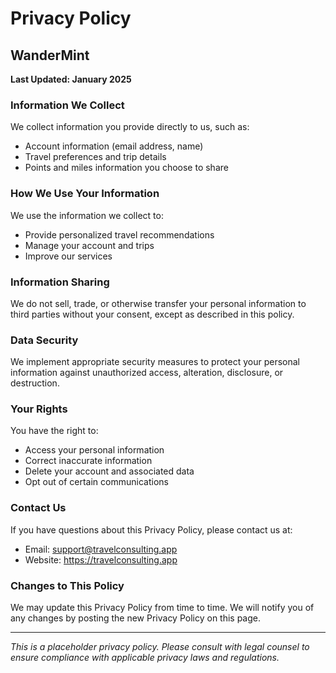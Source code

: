 # Privacy Policy

## WanderMint

**Last Updated: January 2025**

### Information We Collect

We collect information you provide directly to us, such as:
- Account information (email address, name)
- Travel preferences and trip details
- Points and miles information you choose to share

### How We Use Your Information

We use the information we collect to:
- Provide personalized travel recommendations
- Manage your account and trips
- Improve our services

### Information Sharing

We do not sell, trade, or otherwise transfer your personal information to third parties without your consent, except as described in this policy.

### Data Security

We implement appropriate security measures to protect your personal information against unauthorized access, alteration, disclosure, or destruction.

### Your Rights

You have the right to:
- Access your personal information
- Correct inaccurate information
- Delete your account and associated data
- Opt out of certain communications

### Contact Us

If you have questions about this Privacy Policy, please contact us at:
- Email: support@travelconsulting.app
- Website: https://travelconsulting.app

### Changes to This Policy

We may update this Privacy Policy from time to time. We will notify you of any changes by posting the new Privacy Policy on this page.

---

*This is a placeholder privacy policy. Please consult with legal counsel to ensure compliance with applicable privacy laws and regulations.*